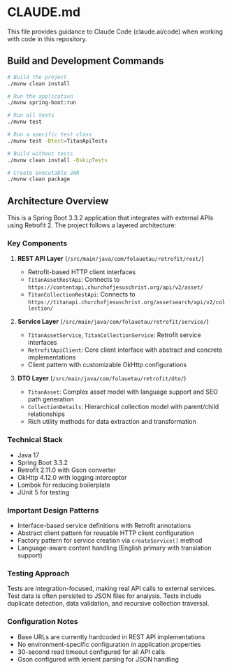 # CLAUDE.md

This file provides guidance to Claude Code (claude.ai/code) when working with code in this repository.

## Build and Development Commands

```bash
# Build the project
./mvnw clean install

# Run the application
./mvnw spring-boot:run

# Run all tests
./mvnw test

# Run a specific test class
./mvnw test -Dtest=TitanApiTests

# Build without tests
./mvnw clean install -DskipTests

# Create executable JAR
./mvnw clean package
```

## Architecture Overview

This is a Spring Boot 3.3.2 application that integrates with external APIs using Retrofit 2. The project follows a layered architecture:

### Key Components

1. **REST API Layer** (`/src/main/java/com/folauetau/retrofit/rest/`)
   - Retrofit-based HTTP client interfaces
   - `TitanAssetRestApi`: Connects to `https://contentapi.churchofjesuschrist.org/api/v2/asset/`
   - `TitanCollectionRestApi`: Connects to `https://titanapi.churchofjesuschrist.org/assetsearch/api/v2/collection/`

2. **Service Layer** (`/src/main/java/com/folauetau/retrofit/service/`)
   - `TitanAssetService`, `TitanCollectionService`: Retrofit service interfaces
   - `RetrofitApiClient`: Core client interface with abstract and concrete implementations
   - Client pattern with customizable OkHttp configurations

3. **DTO Layer** (`/src/main/java/com/folauetau/retrofit/dto/`)
   - `TitanAsset`: Complex asset model with language support and SEO path generation
   - `CollectionDetails`: Hierarchical collection model with parent/child relationships
   - Rich utility methods for data extraction and transformation

### Technical Stack
- Java 17
- Spring Boot 3.3.2
- Retrofit 2.11.0 with Gson converter
- OkHttp 4.12.0 with logging interceptor
- Lombok for reducing boilerplate
- JUnit 5 for testing

### Important Design Patterns
- Interface-based service definitions with Retrofit annotations
- Abstract client pattern for reusable HTTP client configuration
- Factory pattern for service creation via `createService()` method
- Language-aware content handling (English primary with translation support)

### Testing Approach
Tests are integration-focused, making real API calls to external services. Test data is often persisted to JSON files for analysis. Tests include duplicate detection, data validation, and recursive collection traversal.

### Configuration Notes
- Base URLs are currently hardcoded in REST API implementations
- No environment-specific configuration in application.properties
- 30-second read timeout configured for all API calls
- Gson configured with lenient parsing for JSON handling